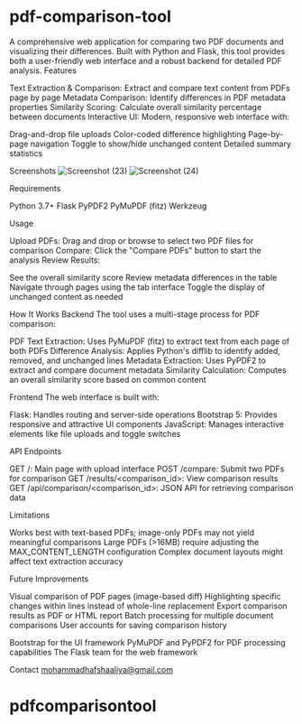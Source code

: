 # pdf-comparison-tool
A comprehensive web application for comparing two PDF documents and visualizing their differences. Built with Python and Flask, this tool provides both a user-friendly web interface and a robust backend for detailed PDF analysis.
Features

Text Extraction & Comparison: Extract and compare text content from PDFs page by page
Metadata Comparison: Identify differences in PDF metadata properties
Similarity Scoring: Calculate overall similarity percentage between documents
Interactive UI: Modern, responsive web interface with:

Drag-and-drop file uploads
Color-coded difference highlighting
Page-by-page navigation
Toggle to show/hide unchanged content
Detailed summary statistics



Screenshots
![Screenshot (23)](https://github.com/user-attachments/assets/b8a6b9b9-c03c-4dff-8177-b4a213c09ee0)
![Screenshot (24)](https://github.com/user-attachments/assets/13b48df6-7668-4604-977f-75e6611bde2d)




Requirements

Python 3.7+
Flask
PyPDF2
PyMuPDF (fitz)
Werkzeug

Usage

Upload PDFs: Drag and drop or browse to select two PDF files for comparison
Compare: Click the "Compare PDFs" button to start the analysis
Review Results:

See the overall similarity score
Review metadata differences in the table
Navigate through pages using the tab interface
Toggle the display of unchanged content as needed



How It Works
Backend
The tool uses a multi-stage process for PDF comparison:

PDF Text Extraction: Uses PyMuPDF (fitz) to extract text from each page of both PDFs
Difference Analysis: Applies Python's difflib to identify added, removed, and unchanged lines
Metadata Extraction: Uses PyPDF2 to extract and compare document metadata
Similarity Calculation: Computes an overall similarity score based on common content

Frontend
The web interface is built with:

Flask: Handles routing and server-side operations
Bootstrap 5: Provides responsive and attractive UI components
JavaScript: Manages interactive elements like file uploads and toggle switches

API Endpoints

GET /: Main page with upload interface
POST /compare: Submit two PDFs for comparison
GET /results/<comparison_id>: View comparison results
GET /api/comparison/<comparison_id>: JSON API for retrieving comparison data

Limitations

Works best with text-based PDFs; image-only PDFs may not yield meaningful comparisons
Large PDFs (>16MB) require adjusting the MAX_CONTENT_LENGTH configuration
Complex document layouts might affect text extraction accuracy

Future Improvements

Visual comparison of PDF pages (image-based diff)
Highlighting specific changes within lines instead of whole-line replacement
Export comparison results as PDF or HTML report
Batch processing for multiple document comparisons
User accounts for saving comparison history

Bootstrap for the UI framework
PyMuPDF and PyPDF2 for PDF processing capabilities
The Flask team for the web framework

Contact
mohammadhafshaaliya@gmail.com
# pdfcomparisontool

